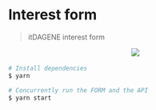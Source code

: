 # Interest form

> itDAGENE interest form

<p align="center">
  <img />
<img src="https://i.imgur.com/2Da2V7M.png" />
</p>

```zsh
# Install dependencies
$ yarn

# Concurrently run the FORM and the API
$ yarn start
```
